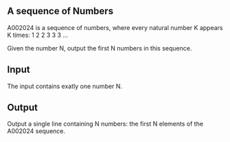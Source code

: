 <h2> A sequence of Numbers </h2>
A002024 is a sequence of numbers, where every natural number K appears K times:
1 2 2 3 3 3 ...

Given the number N, output the first N numbers in this sequence.

<h2> Input </h2>
The input contains exatly one number N.

<h2> Output </h2>
Output a single line containing N numbers: the first N elements of the A002024 sequence.
